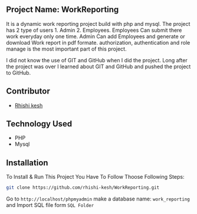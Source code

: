 <h2>Project Name: WorkReporting</h2>
<p>It is a dynamic work reporting project build with php and mysql. The project has 2 type of users 1. Admin 2. Employees. Employees Can submit there work everyday only one time. Admin Can add Employees and generate or download Work report in pdf formate. authorization, authentication and role manage is the most important part of this project.</p>
<p>I did not know the use of GIT and GitHub when I did the project. Long after the project was over I learned about GIT and GitHub and pushed the project to GitHub.</p>

## Contributor

-   <a href="https://github.com/rhishi-kesh" target="_blank">Rhishi kesh</a>

## Technology Used

- PHP
- Mysql

## Installation

To Install & Run This Project You Have To Follow Thoose Following Steps:

```sh
git clone https://github.com/rhishi-kesh/WorkReporting.git
```

Go to `http://localhost/phpmyadmin` make a database name: `work_reporting` and Import SQL file form `SQL Folder`
